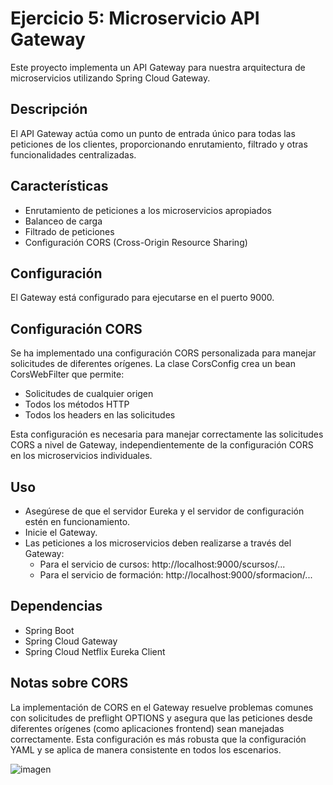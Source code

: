 # Ejercicio 5: Microservicio API Gateway

Este proyecto implementa un API Gateway para nuestra arquitectura de microservicios utilizando Spring Cloud Gateway.

## Descripción

El API Gateway actúa como un punto de entrada único para todas las peticiones de los clientes, proporcionando enrutamiento, filtrado y otras funcionalidades centralizadas.

## Características

- Enrutamiento de peticiones a los microservicios apropiados
- Balanceo de carga
- Filtrado de peticiones
- Configuración CORS (Cross-Origin Resource Sharing)

## Configuración

El Gateway está configurado para ejecutarse en el puerto 9000.


## Configuración CORS
Se ha implementado una configuración CORS personalizada para manejar solicitudes de diferentes orígenes. La clase CorsConfig crea un bean CorsWebFilter que permite:

- Solicitudes de cualquier origen
- Todos los métodos HTTP
- Todos los headers en las solicitudes

Esta configuración es necesaria para manejar correctamente las solicitudes CORS a nivel de Gateway, independientemente de la configuración CORS en los microservicios individuales.

## Uso

- Asegúrese de que el servidor Eureka y el servidor de configuración estén en funcionamiento.
- Inicie el Gateway.
- Las peticiones a los microservicios deben realizarse a través del Gateway:
  - Para el servicio de cursos: http://localhost:9000/scursos/...
  - Para el servicio de formación: http://localhost:9000/sformacion/...



## Dependencias

- Spring Boot
- Spring Cloud Gateway
- Spring Cloud Netflix Eureka Client


## Notas sobre CORS
La implementación de CORS en el Gateway resuelve problemas comunes con solicitudes de preflight OPTIONS y asegura que las peticiones desde diferentes orígenes (como aplicaciones frontend) sean manejadas correctamente. Esta configuración es más robusta que la configuración YAML y se aplica de manera consistente en todos los escenarios.

![imagen](https://github.com/user-attachments/assets/322a3278-072d-4ace-a4a6-cbbb428531ca)

